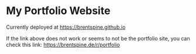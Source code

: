 # My Portfolio Website

Currently deployed at https://brentspine.github.io 

If the link above does not work or seems to not be the portfolio site, you can check this link: https://brentspine.de/r/portfolio